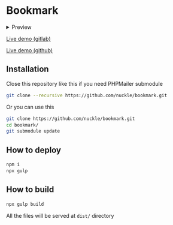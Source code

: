 # Bookmark

<details>
  <summary>Preview</summary>
  <img src="img/preview.png" alt="Site preview">
</details>

[Live demo (gitlab)](https://w973.gitlab.io/bookmark)

[Live demo (github)](https://nuckle.github.io/bookmark)

## Installation

Close this repository like this if you need PHPMailer submodule

```sh
git clone --recursive https://github.com/nuckle/bookmark.git
```

Or you can use this 

```sh
git clone https://github.com/nuckle/bookmark.git
cd bookmark/
git submodule update
```

## How to deploy 

```sh
npm i
npx gulp
```

## How to build 

```sh
npx gulp build 
```

All the files will be served at `dist/` directory
